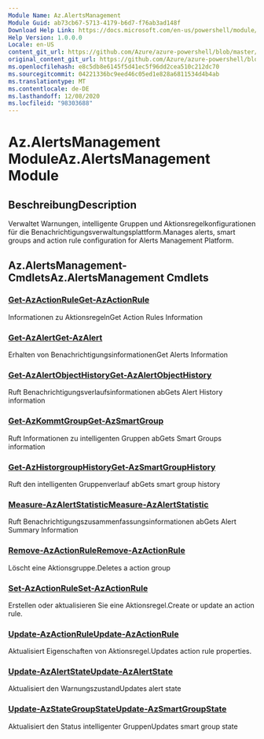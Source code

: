 ```yaml
---
Module Name: Az.AlertsManagement
Module Guid: ab73cb67-5713-4179-b6d7-f76ab3ad148f
Download Help Link: https://docs.microsoft.com/en-us/powershell/module/az.alertsmanagement
Help Version: 1.0.0.0
Locale: en-US
content_git_url: https://github.com/Azure/azure-powershell/blob/master/src/AlertsManagement/AlertsManagement/help/Az.AlertsManagement.md
original_content_git_url: https://github.com/Azure/azure-powershell/blob/master/src/AlertsManagement/AlertsManagement/help/Az.AlertsManagement.md
ms.openlocfilehash: e8c5db8e6145f5d41ec5f96dd2cea510c212dc70
ms.sourcegitcommit: 04221336bc9eed46c05ed1e828a6811534d4b4ab
ms.translationtype: MT
ms.contentlocale: de-DE
ms.lasthandoff: 12/08/2020
ms.locfileid: "98303688"
---
```

# <span data-ttu-id="7f347-101">Az.AlertsManagement Module</span><span class="sxs-lookup"><span data-stu-id="7f347-101">Az.AlertsManagement Module</span></span>
## <span data-ttu-id="7f347-102">Beschreibung</span><span class="sxs-lookup"><span data-stu-id="7f347-102">Description</span></span>
<span data-ttu-id="7f347-103">Verwaltet Warnungen, intelligente Gruppen und Aktionsregelkonfigurationen für die Benachrichtigungsverwaltungsplattform.</span><span class="sxs-lookup"><span data-stu-id="7f347-103">Manages alerts, smart groups and action rule configuration for Alerts Management Platform.</span></span>

## <span data-ttu-id="7f347-104">Az.AlertsManagement-Cmdlets</span><span class="sxs-lookup"><span data-stu-id="7f347-104">Az.AlertsManagement Cmdlets</span></span>
### [<span data-ttu-id="7f347-105">Get-AzActionRule</span><span class="sxs-lookup"><span data-stu-id="7f347-105">Get-AzActionRule</span></span>](Get-AzActionRule.md)
<span data-ttu-id="7f347-106">Informationen zu Aktionsregeln</span><span class="sxs-lookup"><span data-stu-id="7f347-106">Get Action Rules Information</span></span>

### [<span data-ttu-id="7f347-107">Get-AzAlert</span><span class="sxs-lookup"><span data-stu-id="7f347-107">Get-AzAlert</span></span>](Get-AzAlert.md)
<span data-ttu-id="7f347-108">Erhalten von Benachrichtigungsinformationen</span><span class="sxs-lookup"><span data-stu-id="7f347-108">Get Alerts Information</span></span>

### [<span data-ttu-id="7f347-109">Get-AzAlertObjectHistory</span><span class="sxs-lookup"><span data-stu-id="7f347-109">Get-AzAlertObjectHistory</span></span>](Get-AzAlertObjectHistory.md)
<span data-ttu-id="7f347-110">Ruft Benachrichtigungsverlaufsinformationen ab</span><span class="sxs-lookup"><span data-stu-id="7f347-110">Gets Alert History information</span></span>

### [<span data-ttu-id="7f347-111">Get-AzKommtGroup</span><span class="sxs-lookup"><span data-stu-id="7f347-111">Get-AzSmartGroup</span></span>](Get-AzSmartGroup.md)
<span data-ttu-id="7f347-112">Ruft Informationen zu intelligenten Gruppen ab</span><span class="sxs-lookup"><span data-stu-id="7f347-112">Gets Smart Groups information</span></span>

### [<span data-ttu-id="7f347-113">Get-AzHistorgroupHistory</span><span class="sxs-lookup"><span data-stu-id="7f347-113">Get-AzSmartGroupHistory</span></span>](Get-AzSmartGroupHistory.md)
<span data-ttu-id="7f347-114">Ruft den intelligenten Gruppenverlauf ab</span><span class="sxs-lookup"><span data-stu-id="7f347-114">Gets smart group history</span></span>

### [<span data-ttu-id="7f347-115">Measure-AzAlertStatistic</span><span class="sxs-lookup"><span data-stu-id="7f347-115">Measure-AzAlertStatistic</span></span>](Measure-AzAlertStatistic.md)
<span data-ttu-id="7f347-116">Ruft Benachrichtigungszusammenfassungsinformationen ab</span><span class="sxs-lookup"><span data-stu-id="7f347-116">Gets Alert Summary Information</span></span>

### [<span data-ttu-id="7f347-117">Remove-AzActionRule</span><span class="sxs-lookup"><span data-stu-id="7f347-117">Remove-AzActionRule</span></span>](Remove-AzActionRule.md)
<span data-ttu-id="7f347-118">Löscht eine Aktionsgruppe.</span><span class="sxs-lookup"><span data-stu-id="7f347-118">Deletes a action group</span></span>

### [<span data-ttu-id="7f347-119">Set-AzActionRule</span><span class="sxs-lookup"><span data-stu-id="7f347-119">Set-AzActionRule</span></span>](Set-AzActionRule.md)
<span data-ttu-id="7f347-120">Erstellen oder aktualisieren Sie eine Aktionsregel.</span><span class="sxs-lookup"><span data-stu-id="7f347-120">Create or update an action rule.</span></span>

### [<span data-ttu-id="7f347-121">Update-AzActionRule</span><span class="sxs-lookup"><span data-stu-id="7f347-121">Update-AzActionRule</span></span>](Update-AzActionRule.md)
<span data-ttu-id="7f347-122">Aktualisiert Eigenschaften von Aktionsregel.</span><span class="sxs-lookup"><span data-stu-id="7f347-122">Updates action rule properties.</span></span>

### [<span data-ttu-id="7f347-123">Update-AzAlertState</span><span class="sxs-lookup"><span data-stu-id="7f347-123">Update-AzAlertState</span></span>](Update-AzAlertState.md)
<span data-ttu-id="7f347-124">Aktualisiert den Warnungszustand</span><span class="sxs-lookup"><span data-stu-id="7f347-124">Updates alert state</span></span>

### [<span data-ttu-id="7f347-125">Update-AzStateGroupState</span><span class="sxs-lookup"><span data-stu-id="7f347-125">Update-AzSmartGroupState</span></span>](Update-AzSmartGroupState.md)
<span data-ttu-id="7f347-126">Aktualisiert den Status intelligenter Gruppen</span><span class="sxs-lookup"><span data-stu-id="7f347-126">Updates smart group state</span></span>

